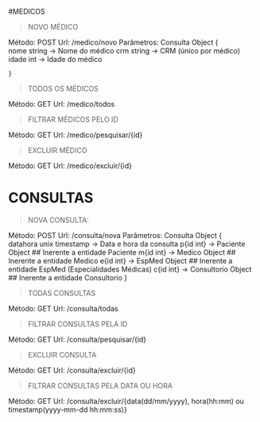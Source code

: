 #MEDICOS

>NOVO MÉDICO

Método: POST
Url:	<dns>/medico/novo
Parâmetros: 
	Consulta Object
	{	
		nome string	-> Nome do médico
		crm string	-> CRM	(único por médico)
		idade int	-> Idade do médico
		
	}	


>TODOS OS MÉDICOS

Método: GET
Url: <dns>/medico/todos	



>FILTRAR MÉDICOS PELO ID

Método: GET
Url: <dns>/medico/pesquisar/{id}	



>EXCLUIR MÉDICO

Método: GET
Url: <dns>/medico/excluir/{id}	





# CONSULTAS

>NOVA CONSULTA:

Método: POST
Url:	<dns>/consulta/nova
Parâmetros: 
	Consulta Object
	{	
		datahora unix timestamp -> Data e hora da consulta
		p{id int}		-> Paciente Object ## Inerente a entidade Paciente
		m{id int}		-> Medico Object ## Inerente a entidade Medico
		e{id int}		-> EspMed Object ## Inerente a entidade EspMed (Especialidades Médicas)
		c{id int}		-> Consultorio Object ## Inerente a entidade Consultorio
	}	



>TODAS CONSULTAS

Método: GET
Url: <dns>/consulta/todas	



>FILTRAR CONSULTAS PELA ID

Método: GET
Url: <dns>/consulta/pesquisar/{id}	



>EXCLUIR CONSULTA

Método: GET
Url: <dns>/consulta/excluir/{id}	



>FILTRAR CONSULTAS PELA DATA OU HORA

Método: GET
Url: <dns>/consulta/excluir/{data(dd/mm/yyyy), hora(hh:mm) ou timestamp(yyyy-mm-dd hh:mm:ss)}	




